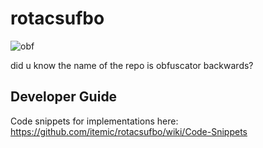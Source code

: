 # rotacsufbo
![obf](https://user-images.githubusercontent.com/3305529/40390563-c8268e30-5e69-11e8-88bc-720da50ae3db.png)

did u know the name of the repo is obfuscator backwards?

## Developer Guide
Code snippets for implementations here: https://github.com/itemic/rotacsufbo/wiki/Code-Snippets
